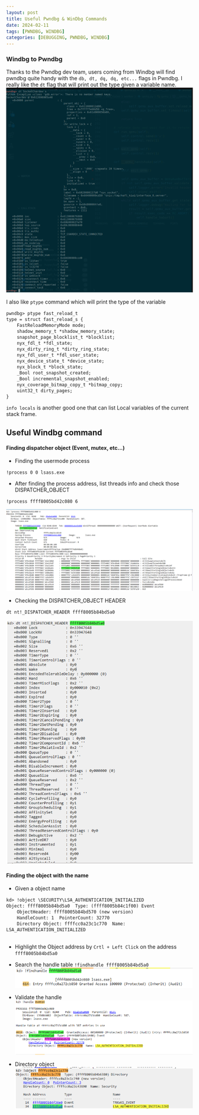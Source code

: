 ```yaml
---
layout: post
title: Useful Pwndbg & WinDbg Commands
date: 2024-02-11
tags: [PWNDBG, WINDBG]
categories: [DEBUGGING, PWNDBG, WINDBG]
---
```

### Windbg to Pwndbg
Thanks to the Pwndbg dev team, users coming from Windbg will find pwndbg quite handy with the `db, dt, dq, dq, etc...` flags in Pwndbg. I really like the `dt` flag that will print out the type given a variable name.
![](/assets/images/2024-01-31-dt.png)

I also like `ptype` command which will print the type of the variable

```
pwndbg> ptype fast_reload_t
type = struct fast_reload_s {
    FastReloadMemoryMode mode;
    shadow_memory_t *shadow_memory_state;
    snapshot_page_blocklist_t *blocklist;
    nyx_fdl_t *fdl_state;
    nyx_dirty_ring_t *dirty_ring_state;
    nyx_fdl_user_t *fdl_user_state;
    nyx_device_state_t *device_state;
    nyx_block_t *block_state;
    _Bool root_snapshot_created;
    _Bool incremental_snapshot_enabled;
    nyx_coverage_bitmap_copy_t *bitmap_copy;
    uint32_t dirty_pages;
}
```

`info locals` is another good one that can list Local variables of the current stack frame.



## Useful Windbg command

#### Finding dispatcher object (Event, mutex, etc...)
- Finding the usermode process 
```
!process 0 0 lsass.exe
```
- After finding the process address, list threads info and check those DISPATCHER_OBJECT
```
!process ffff8005bd42c080 6
```
![](/assets/images/2024-01-31-windbgProcessThreadinfo.png)
- Checking the DISPATCHER_OBJECT HEADER 
```
dt nt!_DISPATCHER_HEADER ffff8005b84bd5a0
```

![](/assets/images/2024-01-31-DISPATCHER_OBJECT.png)

#### Finding the object with the name
- Given a object name
```
kd> !object \SECURITY\LSA_AUTHENTICATION_INITIALIZED
Object: ffff8005b84bd5a0  Type: (ffff8005b84c1f00) Event
    ObjectHeader: ffff8005b84bd570 (new version)
    HandleCount: 1  PointerCount: 32770
    Directory Object: ffffcc0a23c1c770  Name: LSA_AUTHENTICATION_INITIALIZED
    
```
- Highlight the Object address by `Crtl + Left Click` on the address `ffff8005b84bd5a0`

- Search the handle table `!findhandle ffff8005b84bd5a0`
![](/assets/images/2024-01-31-0x614.png)

- Validate the handle
![](/assets/images/2024-01-31-handle.png)
- Directory object
![](/assets/images/2024-01-31-ObjectDirectory.png)